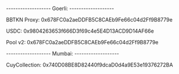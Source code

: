 ------------------- Goerli: -------------------

BBTKN Proxy:        0x678FC0a2aeDDFB5C8CAEb9Fe66c04d2Ff9B8779e

USDC:               0x9804263653f666D3f69c4e5E4D13ACD9D14AF66e

Pool v2:            0x678FC0a2aeDDFB5C8CAEb9Fe66c04d2Ff9B8779e



------------------- Mumbai: -------------------

CuyCollection:      0x740D08BE8D82440f9dcaD0d4a9E53e19376272BA